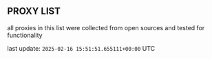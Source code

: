 ## PROXY LIST

all proxies in this list were collected from open sources and tested for functionality

last update: `2025-02-16 15:51:51.655111+00:00` UTC